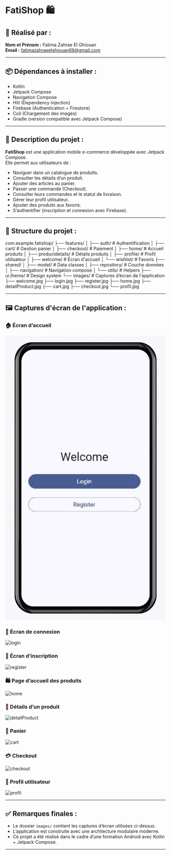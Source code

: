 # FatiShop 🛍️

## 👤 Réalisé par :
**Nom et Prénom :** Fatima Zahrae El Ghiouan  
**Email :** fatimazahraeelghiouan69@gmail.com

---

## 📦 Dépendances à installer :
- Kotlin
- Jetpack Compose
- Navigation Compose
- Hilt (Dependency Injection)
- Firebase (Authentication + Firestore)
- Coil (Chargement des images)
- Gradle (version compatible avec Jetpack Compose)

---

## 📱 Description du projet :

**FatiShop** est une application mobile e-commerce développée avec Jetpack Compose.  
Elle permet aux utilisateurs de :

- Naviguer dans un catalogue de produits.
- Consulter les détails d’un produit.
- Ajouter des articles au panier.
- Passer une commande (Checkout).
- Consulter leurs commandes et le statut de livraison.
- Gérer leur profil utilisateur.
- Ajouter des produits aux favoris.
- S’authentifier (inscription et connexion avec Firebase).

---

## 🧱 Structure du projet :

com.example.fatishop/
├── features/
│ ├── auth/ # Authentification
│ ├── cart/ # Gestion panier
│ ├── checkout/ # Paiement
│ ├── home/ # Accueil produits
│ ├── productdetails/ # Détails produits
│ ├── profile/ # Profil utilisateur
│ ├── welcome/ # Écran d'accueil
│ └── wishlist/ # Favoris
├── shared/
│ ├── model/ # Data classes
│ ├── repository/ # Couche données
│ ├── navigation/ # Navigation compose
│ └── utils/ # Helpers
├── ui.theme/ # Design system
└── images/ # Captures d’écran de l'application
├── welcome.jpg
├── login.jpg
├── register.jpg
├── home.jpg
├── detailProduct.jpg
├── cart.jpg
├── checkout.jpg
└── profil.jpg


---

## 🖼️ Captures d'écran de l'application :

### 🏠 Écran d’accueil
![welcome](images/welcome.jpg)

### 🔐 Écran de connexion
![login](images/login.jpg)

### 📝 Écran d’inscription
![register](images/register.jpg)

### 🛍️ Page d’accueil des produits
![home](images/home.jpg)

### 📄 Détails d’un produit
![detailProduct](images/detailProduct.jpg)

### 🛒 Panier
![cart](images/cart.jpg)

### 💳 Checkout
![checkout](images/checkout.jpg)

### 👤 Profil utilisateur
![profil](images/profil.jpg)

---

## ✅ Remarques finales :
- Le dossier `images/` contient les captures d’écran utilisées ci-dessus.
- L’application est construite avec une architecture modulaire moderne.
- Ce projet a été réalisé dans le cadre d’une formation Android avec Kotlin + Jetpack Compose.

---

